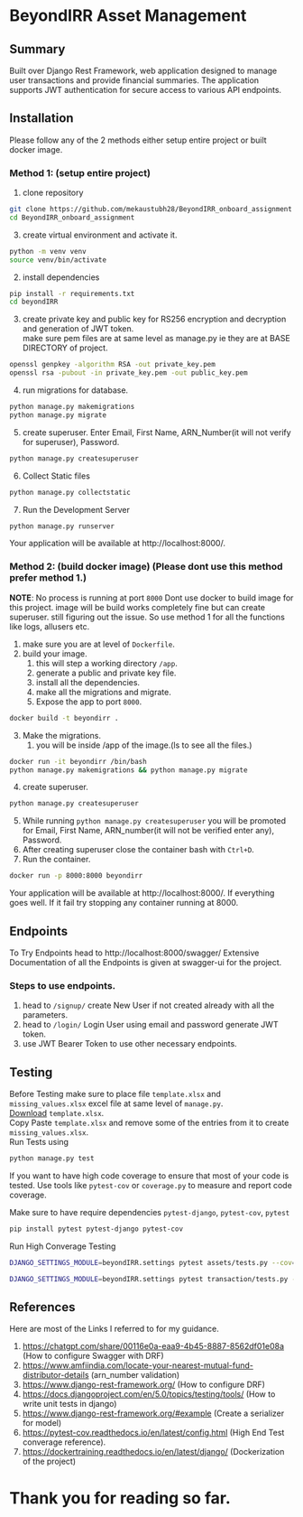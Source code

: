 # BeyondIRR Asset Management

## Summary
Built over Django Rest Framework, web application designed to manage user transactions and provide financial summaries. The application supports JWT authentication for secure access to various API endpoints.

## Installation
Please follow any of the 2 methods either setup entire project or built docker image.
### Method 1: (setup entire project)
1. clone repository
```bash
git clone https://github.com/mekaustubh28/BeyondIRR_onboard_assignment
cd BeyondIRR_onboard_assignment
```
3. create virtual environment and activate it.
```bash
python -m venv venv
source venv/bin/activate
```
2. install dependencies
```bash
pip install -r requirements.txt
cd beyondIRR
```
3. create private key and public key for RS256 encryption and decryption and generation of JWT token.\
make sure pem files are at same level as manage.py ie they are at BASE DIRECTORY of project.
```bash
openssl genpkey -algorithm RSA -out private_key.pem 
openssl rsa -pubout -in private_key.pem -out public_key.pem
```
4. run migrations for database.
```bash
python manage.py makemigrations
python manage.py migrate
```
5. create superuser. Enter Email, First Name, ARN_Number(it will not verify for superuser), Password.
```bash
python manage.py createsuperuser
```
6. Collect Static files
```bash
python manage.py collectstatic
```
7. Run the Development Server
```bash
python manage.py runserver
```

Your application will be available at http://localhost:8000/.

### Method 2: (build docker image) (Please dont use this method prefer method 1.)
**NOTE**: No process is running at port `8000` Dont use docker to build image for this project. image will be build works completely fine but can create superuser. still figuring out the issue. So use method 1 for all the functions like logs, allusers etc.
1. make sure you are at level of `Dockerfile`.
2. build your image.
    1. this will step a working directory `/app`.
    2. generate a public and private key file.
    3. install all the dependencies.
    4. make all the migrations and migrate.
    5. Expose the app to port `8000`.
```bash
docker build -t beyondirr .
```
3. Make the migrations.
    1. you will be inside /app of the image.(ls to see all the files.)
```bash
docker run -it beyondirr /bin/bash
python manage.py makemigrations && python manage.py migrate
```
4. create superuser.
```bash
python manage.py createsuperuser
```
5. While running `python manage.py createsuperuser` you will be promoted for Email, First Name, ARN_number(it will not be verified enter any), Password.
6. After creating superuser close the container bash with `Ctrl+D`.
7. Run the container.
```bash
docker run -p 8000:8000 beyondirr
```
Your application will be available at http://localhost:8000/. If everything goes well.
If it fail try stopping any container running at 8000.



## Endpoints
To Try Endpoints head to http://localhost:8000/swagger/
Extensive Documentation of all the Endpoints is given at swagger-ui for the project.

### Steps to use endpoints.
1. head to `/signup/` create New User if not created already with all the parameters.
2. head to `/login/` Login User using email and password generate JWT token.
3. use JWT Bearer Token to use other necessary endpoints.

## Testing
Before Testing make sure to place file `template.xlsx` and `missing_values.xlsx` excel file at same level of 
`manage.py`.\
[Download](https://github.com/BeyondIRR/sample-assignment/blob/main/template.xlsx) `template.xlsx`.\
Copy Paste `template.xlsx` and remove some of the entries from it to create `missing_values.xlsx`.\
Run Tests using 
```bash
python manage.py test
```
If you want to have high code coverage to ensure that most of your code is tested. Use tools like `pytest-cov` or `coverage.py` to measure and report code coverage.

Make sure to have require dependencies `pytest-django`, `pytest-cov`, `pytest`
```bash
pip install pytest pytest-django pytest-cov
```
Run High Converage Testing
```bash
DJANGO_SETTINGS_MODULE=beyondIRR.settings pytest assets/tests.py --cov=assets --cov-report=html --cov-report=term-missing
```
```bash
DJANGO_SETTINGS_MODULE=beyondIRR.settings pytest transaction/tests.py --cov=transaction --cov-report=html --cov-report=term-missing
```


## References
Here are most of the Links I referred to for my guidance.
1. https://chatgpt.com/share/00116e0a-eaa9-4b45-8887-8562df01e08a (How to configure Swagger with DRF)
2. https://www.amfiindia.com/locate-your-nearest-mutual-fund-distributor-details (arn_number validation)
3. https://www.django-rest-framework.org/ (How to configure DRF)
4. https://docs.djangoproject.com/en/5.0/topics/testing/tools/ (How to write unit tests in django)
5. https://www.django-rest-framework.org/#example (Create a serializer for model)
6. https://pytest-cov.readthedocs.io/en/latest/config.html (High End Test converage reference).
7. https://dockertraining.readthedocs.io/en/latest/django/ (Dockerization of the project)

# Thank you for reading so far.
